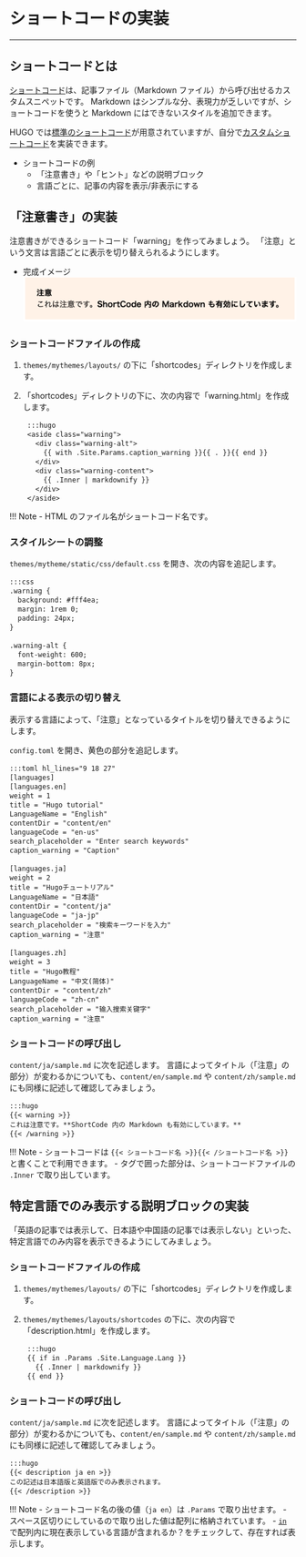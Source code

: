 # ショートコードの実装

---

## ショートコードとは

[ショートコード](https://gohugo.io/content-management/shortcodes/)は、記事ファイル（Markdown ファイル）から呼び出せるカスタムスニペットです。
Markdown はシンプルな分、表現力が乏しいですが、ショートコードを使うと Markdown にはできないスタイルを追加できます。

HUGO では[標準のショートコード](https://gohugo.io/content-management/shortcodes/#use-hugos-built-in-shortcodes)が用意されていますが、自分で[カスタムショートコード](https://gohugo.io/templates/shortcode-templates/)を実装できます。

- ショートコードの例
    - 「注意書き」や「ヒント」などの説明ブロック
    - 言語ごとに、記事の内容を表示/非表示にする

## 「注意書き」の実装

注意書きができるショートコード「warning」を作ってみましょう。
「注意」という文言は言語ごとに表示を切り替えられるようにします。

- 完成イメージ<br>
  ![注意書き](img/07_shortcode_warning.png)

### ショートコードファイルの作成

1. `themes/mythemes/layouts/` の下に「shortcodes」ディレクトリを作成します。
2. 「shortcodes」ディレクトリの下に、次の内容で「warning.html」を作成します。

        :::hugo
        <aside class="warning">
          <div class="warning-alt">
            {{ with .Site.Params.caption_warning }}{{ . }}{{ end }}
          </div>
          <div class="warning-content">
            {{ .Inner | markdownify }}
          </div>
        </aside>

!!! Note
    - HTML のファイル名がショートコード名です。

### スタイルシートの調整

`themes/mytheme/static/css/default.css` を開き、次の内容を追記します。

    :::css
    .warning {
      background: #fff4ea;
      margin: 1rem 0;
      padding: 24px;
    }

    .warning-alt {
      font-weight: 600;
      margin-bottom: 8px;
    }

### 言語による表示の切り替え

表示する言語によって、「注意」となっているタイトルを切り替えできるようにします。

`config.toml` を開き、黄色の部分を追記します。

    :::toml hl_lines="9 18 27"
    [languages]
    [languages.en]
    weight = 1
    title = "Hugo tutorial"
    LanguageName = "English"
    contentDir = "content/en"
    languageCode = "en-us"
    search_placeholder = "Enter search keywords"
    caption_warning = "Caption"

    [languages.ja]
    weight = 2
    title = "Hugoチュートリアル"
    LanguageName = "日本語"
    contentDir = "content/ja"
    languageCode = "ja-jp"
    search_placeholder = "検索キーワードを入力"
    caption_warning = "注意"

    [languages.zh]
    weight = 3
    title = "Hugo教程"
    LanguageName = "中文(简体)"
    contentDir = "content/zh"
    languageCode = "zh-cn"
    search_placeholder = "输入搜索关键字"
    caption_warning = "注意"

### ショートコードの呼び出し

`content/ja/sample.md` に次を記述します。
言語によってタイトル（「注意」の部分）が変わるかについても、`content/en/sample.md` や `content/zh/sample.md` にも同様に記述して確認してみましょう。

    :::hugo
    {{< warning >}}
    これは注意です。**ShortCode 内の Markdown も有効にしています。**
    {{< /warning >}}

!!! Note
    - ショートコードは `{{< ショートコード名 >}}{{< /ショートコード名 >}}` と書くことで利用できます。
    - タグで囲った部分は、ショートコードファイルの `.Inner` で取り出しています。

## 特定言語でのみ表示する説明ブロックの実装

「英語の記事では表示して、日本語や中国語の記事では表示しない」といった、特定言語でのみ内容を表示できるようにしてみましょう。

### ショートコードファイルの作成

1. `themes/mythemes/layouts/` の下に「shortcodes」ディレクトリを作成します。
2. `themes/mythemes/layouts/shortcodes` の下に、次の内容で「description.html」を作成します。

        :::hugo
        {{ if in .Params .Site.Language.Lang }}
          {{ .Inner | markdownify }}
        {{ end }}

### ショートコードの呼び出し

`content/ja/sample.md` に次を記述します。
言語によってタイトル（「注意」の部分）が変わるかについても、`content/en/sample.md` や `content/zh/sample.md` にも同様に記述して確認してみましょう。

    :::hugo
    {{< description ja en >}}
    この記述は日本語版と英語版でのみ表示されます。
    {{< /description >}}

!!! Note
    - ショートコード名の後の値（`ja en`）は `.Params` で取り出せます。
      - スペース区切りにしているので取り出した値は配列に格納されています。
      - [`in`](https://gohugo.io/functions/in/) で配列内に現在表示している言語が含まれるか？をチェックして、存在すれば表示します。
